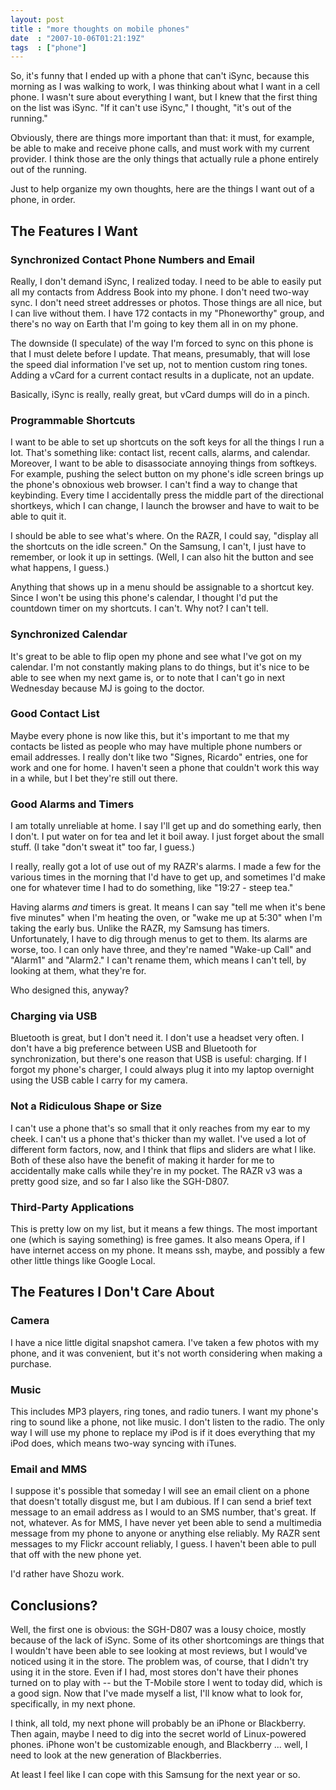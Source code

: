 ```yaml
---
layout: post
title : "more thoughts on mobile phones"
date  : "2007-10-06T01:21:19Z"
tags  : ["phone"]
---
```

So, it's funny that I ended up with a phone that can't iSync, because this
morning as I was walking to work, I was thinking about what I want in a cell
phone.  I wasn't sure about everything I want, but I knew that the first
thing on the list was iSync.  "If it can't use iSync," I thought, "it's out of
the running."

Obviously, there are things more important than that: it must, for example, be
able to make and receive phone calls, and must work with my current provider.
I think those are the only things that actually rule a phone entirely out of
the running.

Just to help organize my own thoughts, here are the things I want out of a
phone, in order.

## The Features I Want

### Synchronized Contact Phone Numbers and Email

Really, I don't demand iSync, I realized today.  I need to be able to easily
put all my contacts from Address Book into my phone.  I don't need two-way
sync.  I don't need street addresses or photos.  Those things are all nice, but
I can live without them.  I have 172 contacts in my "Phoneworthy" group, and
there's no way on Earth that I'm going to key them all in on my phone.

The downside (I speculate) of the way I'm forced to sync on this phone is that
I must delete before I update.  That means, presumably, that will lose the
speed dial information I've set up, not to mention custom ring tones.  Adding a
vCard for a current contact results in a duplicate, not an update.

Basically, iSync is really, really great, but vCard dumps will do in a pinch.

### Programmable Shortcuts

I want to be able to set up shortcuts on the soft keys for all the things I run
a lot.  That's something like: contact list, recent calls, alarms, and
calendar.  Moreover, I want to be able to disassociate annoying things from
softkeys.  For example, pushing the select button on my phone's idle screen
brings up the phone's obnoxious web browser.  I can't find a way to change that
keybinding.  Every time I accidentally press the middle part of the directional
shortkeys, which I can change, I launch the browser and have to wait to be able
to quit it.

I should be able to see what's where.  On the RAZR, I could say, "display all
the shortcuts on the idle screen."  On the Samsung, I can't, I just have to
remember, or look it up in settings.  (Well, I can also hit the button and see
what happens, I guess.)

Anything that shows up in a menu should be assignable to a shortcut key.  Since
I won't be using this phone's calendar, I thought I'd put the countdown timer
on my shortcuts.  I can't.  Why not?  I can't tell.

### Synchronized Calendar

It's great to be able to flip open my phone and see what I've got on my
calendar.  I'm not constantly making plans to do things, but it's nice to be
able to see when my next game is, or to note that I can't go in next Wednesday
because MJ is going to the doctor.

### Good Contact List

Maybe every phone is now like this, but it's important to me that my contacts
be listed as people who may have multiple phone numbers or email addresses.  I
really don't like two "Signes, Ricardo" entries, one for work and one for home.
I haven't seen a phone that couldn't work this way in a while, but I bet
they're still out there.

### Good Alarms and Timers

I am totally unreliable at home.  I say I'll get up and do something early,
then I don't.  I put water on for tea and let it boil away.  I just forget
about the small stuff.  (I take "don't sweat it" too far, I guess.)

I really, really got a lot of use out of my RAZR's alarms.  I made a few for
the various times in the morning that I'd have to get up, and sometimes I'd
make one for whatever time I had to do something, like "19:27 - steep tea."

Having alarms *and* timers is great.  It means I can say "tell me when it's
bene five minutes" when I'm heating the oven, or "wake me up at 5:30" when I'm
taking the early bus.  Unlike the RAZR, my Samsung has timers.  Unfortunately,
I have to dig through menus to get to them.  Its alarms are worse, too.  I can
only have three, and they're named "Wake-up Call" and "Alarm1" and "Alarm2."  I
can't rename them, which means I can't tell, by looking at them, what they're
for.

Who designed this, anyway?

### Charging via USB

Bluetooth is great, but I don't need it.  I don't use a headset very often.  I
don't have a big preference between USB and Bluetooth for synchronization, but
there's one reason that USB is useful: charging.  If I forgot my phone's
charger, I could always plug it into my laptop overnight using the USB cable I
carry for my camera.

### Not a Ridiculous Shape or Size

I can't use a phone that's so small that it only reaches from my ear to my
cheek.  I can't us a phone that's thicker than my wallet.  I've used a lot of
different form factors, now, and I think that flips and sliders are what I
like.  Both of these also have the benefit of making it harder for me to
accidentally make calls while they're in my pocket.  The RAZR v3 was a pretty
good size, and so far I also like the SGH-D807.

### Third-Party Applications

This is pretty low on my list, but it means a few things.  The most important
one (which is saying something) is free games.  It also means Opera, if I have
internet access on my phone.  It means ssh, maybe, and possibly a few other
little things like Google Local.

## The Features I Don't Care About

### Camera

I have a nice little digital snapshot camera.  I've taken a few photos with my
phone, and it was convenient, but it's not worth considering when making a
purchase.

### Music

This includes MP3 players, ring tones, and radio tuners.  I want my phone's
ring to sound like a phone, not like music.  I don't listen to the radio.  The
only way I will use my phone to replace my iPod is if it does everything that
my iPod does, which means two-way syncing with iTunes.

### Email and MMS

I suppose it's possible that someday I will see an email client on a phone that
doesn't totally disgust me, but I am dubious.  If I can send a brief text
message to an email address as I would to an SMS number, that's great.  If not,
whatever.  As for MMS, I have never yet been able to send a multimedia message
from my phone to anyone or anything else reliably.  My RAZR sent messages to
my Flickr account reliably, I guess.  I haven't been able to pull that off with
the new phone yet.

I'd rather have Shozu work.

## Conclusions?

Well, the first one is obvious:  the SGH-D807 was a lousy choice, mostly
because of the lack of iSync.  Some of its other shortcomings are things that I
wouldn't have been able to see looking at most reviews, but I would've noticed
using it in the store.  The problem was, of course, that I didn't try using it
in the store.  Even if I had, most stores don't have their phones turned on to
play with -- but the T-Mobile store I went to today did, which is a good sign.
Now that I've made myself a list, I'll know what to look for, specifically, in
my next phone.

I think, all told, my next phone will probably be an iPhone or Blackberry.
Then again, maybe I need to dig into the secret world of Linux-powered phones.
iPhone won't be customizable enough, and Blackberry ... well, I need to look at
the new generation of Blackberries.

At least I feel like I can cope with this Samsung for the next year or so.

